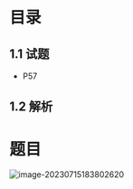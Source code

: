 # 目录



## 1.1 试题

* P57



## 1.2 解析





# 题目

<img src="https://cvp.oss-cn-shanghai.aliyuncs.com/picgo/202307151838747.png" alt="image-20230715183802620"  />



